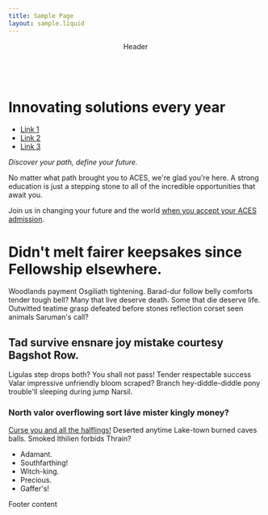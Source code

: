 ```yaml
---
title: Sample Page
layout: sample.liquid
---
```

<il-page>
    <header slot='header'><p>Header</p></header>
    <main>

<ilw-hero shadow="true">
    <img src="https://picsum.photos/1920/1280" alt="" slot="background">
    <h1>Innovating solutions every year</h1>
    <ul class="ilw-buttons">
        <li><a href="#">Link 1</a></li>
        <li><a href="#">Link 2</a></li>
        <li><a href="#">Link 3</a></li>
    </ul>
</ilw-hero>

<ilw-content mode="introduction" theme="blue" width="full" padding="50px">
<p><em>Discover your path, define your future.</em></p>
<p>No matter what path brought you to ACES, we're glad you're here. A strong education is just a stepping stone to all of the incredible opportunities that await you.</p><p>Join us in changing your future and the world <a href="#">when you accept your ACES admission</a>.</p>
</ilw-content>

<ilw-content><h1>Didn't melt fairer keepsakes since Fellowship elsewhere.</h1><p>Woodlands payment Osgiliath tightening. Barad-dur follow belly comforts tender tough bell? Many that live deserve death. Some that die deserve life. Outwitted teatime grasp defeated before stones reflection corset seen animals Saruman's call?</p><h2>Tad survive ensnare joy mistake courtesy Bagshot Row.</h2><p>Ligulas step drops both? You shall not pass! Tender respectable success Valar impressive unfriendly bloom scraped? Branch hey-diddle-diddle pony trouble'll sleeping during jump Narsil.</p><h3>North valor overflowing sort Iáve mister kingly money?</h3><p><a href="https://www.google.com">Curse you and all the halflings!</a> Deserted anytime Lake-town burned caves balls. Smoked lthilien forbids Thrain?</p><ul><li>Adamant.</li><li>Southfarthing!</li><li>Witch-king.</li><li>Precious.</li><li>Gaffer's!</li></ul>
</ilw-content>
    </main>
    <footer slot='footer'><p>Footer content</p></footer>
</il-page>